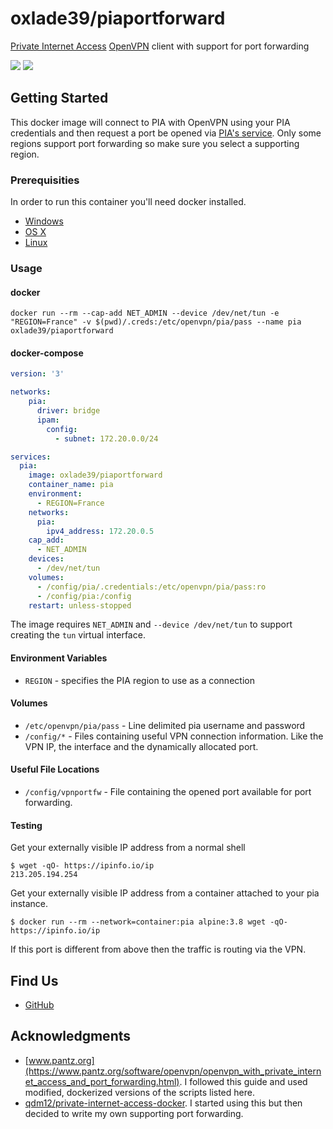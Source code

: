 # oxlade39/piaportforward

[Private Internet Access](https://www.privateinternetaccess.com/)
[OpenVPN](https://www.privateinternetaccess.com/) client with support for port forwarding

[![](https://images.microbadger.com/badges/image/oxlade39/piaportforward.svg)](https://microbadger.com/images/oxlade39/piaportforward "Get your own image badge on microbadger.com")
[![](https://images.microbadger.com/badges/version/oxlade39/piaportforward.svg)](https://microbadger.com/images/oxlade39/piaportforward "Get your own version badge on microbadger.com")

## Getting Started

This docker image will connect to PIA with OpenVPN using your PIA credentials and then request a port be opened via [PIA's service](https://www.privateinternetaccess.com/helpdesk/kb/articles/how-do-i-enable-port-forwarding-on-my-vpn). Only some regions support port forwarding so make sure you select a supporting region.

### Prerequisities

In order to run this container you'll need docker installed.

* [Windows](https://docs.docker.com/windows/started)
* [OS X](https://docs.docker.com/mac/started/)
* [Linux](https://docs.docker.com/linux/started/)

### Usage

#### docker

```shell
docker run --rm --cap-add NET_ADMIN --device /dev/net/tun -e "REGION=France" -v $(pwd)/.creds:/etc/openvpn/pia/pass --name pia oxlade39/piaportforward
```

#### docker-compose

```yaml
version: '3'

networks:
    pia:
      driver: bridge
      ipam:
        config:
          - subnet: 172.20.0.0/24

services:
  pia:
    image: oxlade39/piaportforward
    container_name: pia
    environment:
      - REGION=France
    networks:
      pia:
        ipv4_address: 172.20.0.5
    cap_add:
      - NET_ADMIN
    devices:
      - /dev/net/tun
    volumes:
      - /config/pia/.credentials:/etc/openvpn/pia/pass:ro
      - /config/pia:/config
    restart: unless-stopped

```

The image requires `NET_ADMIN` and `--device /dev/net/tun` to support creating the `tun` virtual interface.

#### Environment Variables

* `REGION` - specifies the PIA region to use as a connection

#### Volumes

* `/etc/openvpn/pia/pass` - Line delimited pia username and password
* `/config/*` - Files containing useful VPN connection information. Like the VPN IP, the interface and the dynamically allocated port.

#### Useful File Locations

* `/config/vpnportfw` - File containing the opened port available for port forwarding.

#### Testing

Get your externally visible IP address from a normal shell
```shell
$ wget -qO- https://ipinfo.io/ip
213.205.194.254
```

Get your externally visible IP address from a container attached to your pia instance.
```shell
$ docker run --rm --network=container:pia alpine:3.8 wget -qO- https://ipinfo.io/ip
```
If this port is different from above then the traffic is routing via the VPN.

## Find Us

* [GitHub](https://github.com/oxlade39/piaportforward)

## Acknowledgments

* [www.pantz.org](https://www.pantz.org/software/openvpn/openvpn_with_private_internet_access_and_port_forwarding.html). I followed this guide and used modified, dockerized versions of the scripts listed here.
* [qdm12/private-internet-access-docker](https://github.com/qdm12/private-internet-access-docker). I started using this but then decided to write my own supporting port forwarding.
